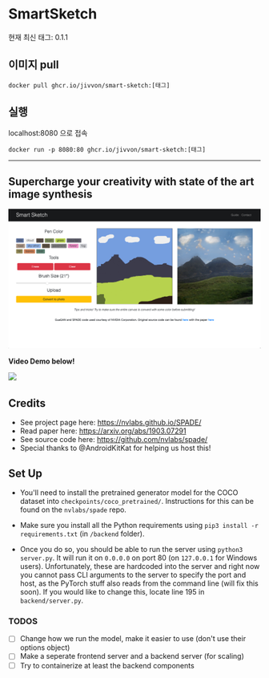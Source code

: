 # SmartSketch

현재 최신 태그: 0.1.1

## 이미지 pull

```shell
docker pull ghcr.io/jivvon/smart-sketch:[태그]
```

## 실행

localhost:8080 으로 접속

```shell
docker run -p 8080:80 ghcr.io/jivvon/smart-sketch:[태그]
```

---

## Supercharge your creativity with state of the art image synthesis

![promo.png](docs/promo.png)

**Video Demo below!**

[![](http://img.youtube.com/vi/HfsO59TCnq8/0.jpg)](http://www.youtube.com/watch?v=HfsO59TCnq8 "AI Background Landscape Painting Using SmartSketch XYZ")

## Credits

- See project page here: https://nvlabs.github.io/SPADE/
- Read paper here: https://arxiv.org/abs/1903.07291
- See source code here: https://github.com/nvlabs/spade/
- Special thanks to @AndroidKitKat for helping us host this!

## Set Up

- You'll need to install the pretrained generator model for the COCO dataset into `checkpoints/coco_pretrained/`. Instructions for this can be found on the `nvlabs/spade` repo.

- Make sure you install all the Python requirements using `pip3 install -r requirements.txt` (in `/backend` folder).     

- Once you do so, you should be able to run the server using `python3 server.py`. It will run it on `0.0.0.0` on port 80 (on `127.0.0.1` for Windows users). Unfortunately, these are hardcoded into the server and right now you cannot pass CLI arguments to the server to specify the port and host, as the PyTorch stuff also reads from the command line (will fix this soon). If you would like to change this, locate line 195 in `backend/server.py`.



### TODOS

- [ ] Change how we run the model, make it easier to use (don't use their options object)
- [ ] Make a seperate frontend server and a backend server (for scaling)
- [ ] Try to containerize at least the backend components
